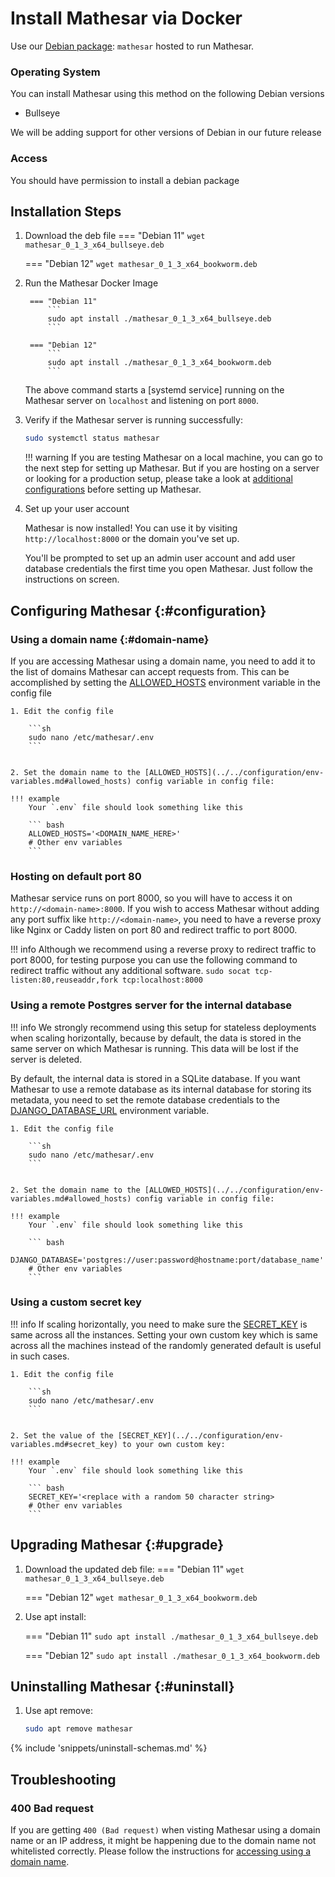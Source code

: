 # Install Mathesar via Docker

Use our [Debian package](https://hub.docker.com/r/mathesar/mathesar-prod/tags): `mathesar` hosted to run Mathesar.

### Operating System
You can install Mathesar using this method on the following Debian versions

- Bullseye

We will be adding support for other versions of Debian in our future release

### Access
You should have permission to install a debian package
                     
 
## Installation Steps

1. Download the deb file
    === "Debian 11"
        ```
        wget mathesar_0_1_3_x64_bullseye.deb
        ```

    === "Debian 12"
        ```
        wget mathesar_0_1_3_x64_bookworm.deb
        ```


1. Run the Mathesar Docker Image

        === "Debian 11"
            ```
            sudo apt install ./mathesar_0_1_3_x64_bullseye.deb
            ```

        === "Debian 12"
            ```
            sudo apt install ./mathesar_0_1_3_x64_bookworm.deb
            ```

    The above command starts a [systemd service] running on the Mathesar server on `localhost` and listening on port `8000`. 

1. Verify if the Mathesar server is running successfully:
    ```bash
    sudo systemctl status mathesar
    ```

    !!! warning
        If you are testing Mathesar on a local machine, you can go to the next step for setting up Mathesar. But if you are hosting on a server or looking for a production setup, please take a look at [additional configurations](#configuration) before setting up Mathesar.

1. Set up your user account

    Mathesar is now installed! You can use it by visiting `http://localhost:8000` or the domain you've set up.

    You'll be prompted to set up an admin user account and add user database credentials the first time you open Mathesar. Just follow the instructions on screen.


## Configuring Mathesar {:#configuration}

### Using a domain name {:#domain-name}

If you are accessing Mathesar using a domain name, you need to add it to the list of domains Mathesar can accept requests from. This can be accomplished by setting the [ALLOWED_HOSTS](../../configuration/env-variables.md#allowed_hosts) environment variable in the config file

    1. Edit the config file

        ```sh
        sudo nano /etc/mathesar/.env
        ```


    2. Set the domain name to the [ALLOWED_HOSTS](../../configuration/env-variables.md#allowed_hosts) config variable in config file:

    !!! example
        Your `.env` file should look something like this
        
        ``` bash
        ALLOWED_HOSTS='<DOMAIN_NAME_HERE>'
        # Other env variables
        ```


### Hosting on default port 80

Mathesar service runs on port 8000, so you will have to access it on `http://<domain-name>:8000`. If you wish to access Mathesar without adding any port suffix like `http://<domain-name>`, you need to have a reverse proxy like Nginx or Caddy listen on port 80 and redirect traffic to port 8000. 

!!! info
    Although we recommend using a reverse proxy to redirect traffic to port 8000, for testing purpose you can use the following command to redirect traffic without any additional software.
    ```
    sudo socat tcp-listen:80,reuseaddr,fork tcp:localhost:8000
    ```


### Using a remote Postgres server for the internal database

!!! info
    We strongly recommend using this setup for stateless deployments when scaling horizontally, because by default, the data is stored in the same server on which Mathesar is running. This data will be lost if the server is deleted.

By default, the internal data is stored in a SQLite database. If you want Mathesar to use a remote database as its internal database for storing its metadata, you need to set the remote database credentials to the [DJANGO_DATABASE_URL](../../configuration/env-variables.md#dj_db) environment variable.


    1. Edit the config file

        ```sh
        sudo nano /etc/mathesar/.env
        ```


    2. Set the domain name to the [ALLOWED_HOSTS](../../configuration/env-variables.md#allowed_hosts) config variable in config file:

    !!! example
        Your `.env` file should look something like this
        
        ``` bash
        DJANGO_DATABASE='postgres://user:password@hostname:port/database_name'
        # Other env variables
        ```

### Using a custom secret key

!!! info
     If scaling horizontally, you need to make sure the [SECRET_KEY](../../configuration/env-variables.md#secret_key) is same across all the instances. Setting your own custom key which is same across all the machines instead of the randomly generated default is useful in such cases.

    1. Edit the config file

        ```sh
        sudo nano /etc/mathesar/.env
        ```


    2. Set the value of the [SECRET_KEY](../../configuration/env-variables.md#secret_key) to your own custom key:

    !!! example
        Your `.env` file should look something like this
        
        ``` bash
        SECRET_KEY='<replace with a random 50 character string>
        # Other env variables
        ```

## Upgrading Mathesar {:#upgrade}

1. Download the updated deb file:
    === "Debian 11"
        ```
        wget mathesar_0_1_3_x64_bullseye.deb
        ```

    === "Debian 12"
        ```
        wget mathesar_0_1_3_x64_bookworm.deb
        ```


1. Use apt install:

    === "Debian 11"
        ```
        sudo apt install ./mathesar_0_1_3_x64_bullseye.deb
        ```

    === "Debian 12"
        ```
        sudo apt install ./mathesar_0_1_3_x64_bookworm.deb
        ```


## Uninstalling Mathesar {:#uninstall}

1. Use apt remove:

    ```bash
    sudo apt remove mathesar
    ```


{% include 'snippets/uninstall-schemas.md' %}


## Troubleshooting

### 400 Bad request 

If you are getting `400 (Bad request)` when visting Mathesar using a domain name or an IP address, it might be happening due to the domain name not whitelisted correctly. Please follow the instructions for [accessing using a domain name](#configuration).